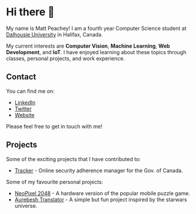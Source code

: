 # Hi there 👋

My name is Matt Peachey!  I am a fourth year Computer Science student at [Dalhousie University](https://www.dal.ca/) in Halifax, Canada.

My current interests are **Computer Vision**, **Machine Learning**, **Web Development**, and **IoT**.  I have enjoyed learning about these topics through classes, personal projects, and work experience.

## Contact 
You can find me on:
* [LinkedIn](https://www.linkedin.com/in/matt-peachey-02bb11152/) 
* [Twitter](https://twitter.com/MattPeachey3)
* [Website](http://mattpeachey.ca)

Please feel free to get in touch with me! 

## Projects

Some of the exciting projects that I have contributed to: 
* [Tracker](https://github.com/canada-ca/tracker) - Online security adherence manager for the Gov. of Canada.

Some of my favourite personal projects:
* [NeoPixel 2048](https://github.com/peacheym/NeoPixel2048) - A hardware version of the popular mobile puzzle game.
* [Aurebesh Translator](https://github.com/peacheym/aurebesh_translator) - A simple but fun project inspired by the starwars universe.
